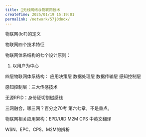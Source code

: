 ```yaml
---
title: 🥏无线网络与物联网技术
createTime: 2025/01/19 15:19:01
permalink: /network/57j0dndx/
---
```

物联网(IoT)的定义

物联网四个技术特征

物联网体系结构的七个设计原则：
1. 以用户为中心

四层物联网体系结构：
应用决策层
数据处理层
数据传输层
感知控制层


感知控制层：三大传感技术

无源RFID：身份证切割磁感线

三网融合，哪三网？百分之70考
第六七章，不是重点。


物联网相关应用架构：EPD/UID M2M CPS 中英文翻译



WSN、EPC、CPS、M2M的辨析


